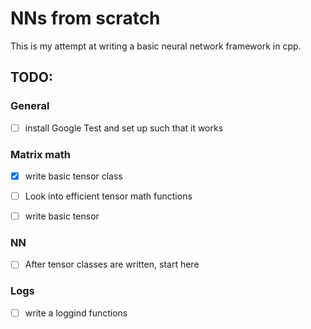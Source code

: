 # NNs from scratch
This is my attempt at writing a basic neural network framework in cpp.


## TODO:

### General
- [ ] install Google Test and set up such that it works

### Matrix math
- [x] write basic tensor class
- [ ] Look into efficient tensor math functions 
- [ ] write basic tensor


### NN
- [ ] After tensor classes are written, start here

### Logs
- [ ] write a loggind functions
